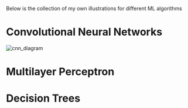 Below is the collection of my own illustrations for different ML algorithms

# Convolutional Neural Networks

![cnn_diagram](https://github.com/user-attachments/assets/bf707f88-7680-4ad8-853d-53eeb34752e9)


# Multilayer Perceptron

# Decision Trees

